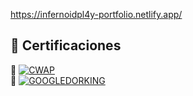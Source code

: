 https://infernoidpl4y-portfolio.netlify.app/

## 📜 Certificaciones

🔹 [![CWAP](https://img.shields.io/badge/Certificacion-CWAP-red)](certificaciones/certificate-196197b1.pdf)  
🔹 [![GOOGLEDORKING](https://img.shields.io/badge/Certificacion-GoogleDorking-red)](ruta/al/archivo/certificado_git.pdf)  

